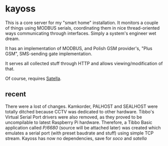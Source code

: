 kayoss
======

This is a core server for my "smart home" installation.
It monitors a couple of things using MODBUS serials, 
coordinating them in nice thread-oriented ways communicating through interfaces.
Simply a system's engineer wet dream.

It has an implementation of MODBUS, and Polish GSM provider's, "Plus GSM", SMS-sending
gate implementation. 

It serves all collected stuff through HTTP and allows viewing/modification of that.

Of course, requires [Satella](https://github.com/piotrmaslanka/satella).


recent
------
There were a lost of changes. Kamkorder, PALHOST and SEALHOST were totally ditched because CCTV was dedicated to other hardware. Tibbo's Virtual Serial Port drivers were also removed, as they proved to be uncompilable to latest Raspberry Pi hardware. Therefore, a Tibbo Basic application called _P/6680_ (source will be attached later) was created which emulates a serial port (with preset baudrate and stuff) using simple TCP stream. Kayoss has now no dependencies, save for _soco_ and _satella_
